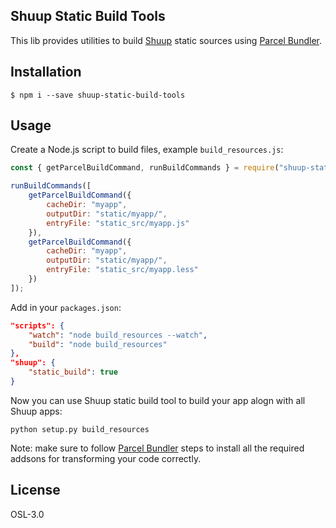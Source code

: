 Shuup Static Build Tools
------------------------

This lib provides utilities to build [Shuup](https://github.com/shuup/shuup) static sources using [Parcel Bundler](https://parceljs.org/).

## Installation

```shell
$ npm i --save shuup-static-build-tools
```

## Usage

Create a Node.js script to build files, example `build_resources.js`:

```js
const { getParcelBuildCommand, runBuildCommands } = require("shuup-static-build-tools");

runBuildCommands([
    getParcelBuildCommand({
        cacheDir: "myapp",
        outputDir: "static/myapp/",
        entryFile: "static_src/myapp.js"
    }),
    getParcelBuildCommand({
        cacheDir: "myapp",
        outputDir: "static/myapp/",
        entryFile: "static_src/myapp.less"
    })
]);
```

Add in your `packages.json`:

```json
"scripts": {
    "watch": "node build_resources --watch",
    "build": "node build_resources"
},
"shuup": {
    "static_build": true
}
```

Now you can use Shuup static build tool to build your app alogn with all Shuup apps:

```
python setup.py build_resources
```

Note: make sure to follow [Parcel Bundler](https://parceljs.org/) steps to install all the required addsons for transforming your code correctly.

## License

OSL-3.0
